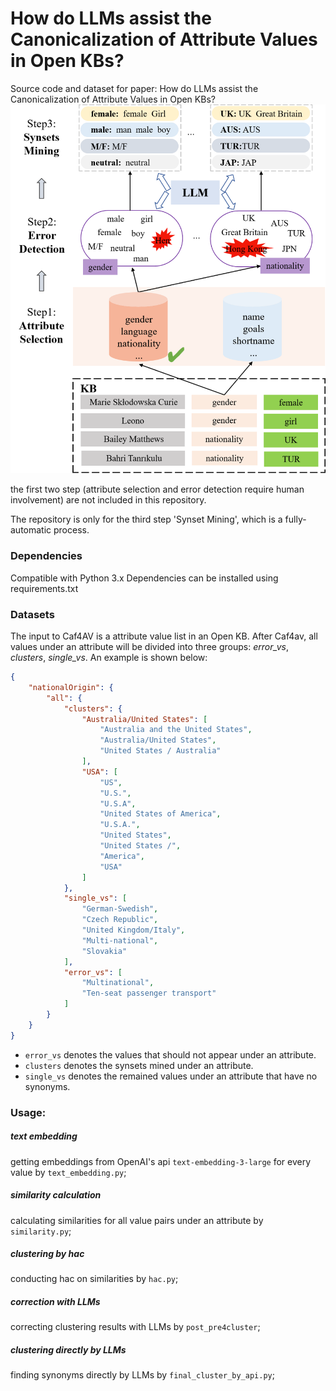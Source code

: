 # How do LLMs assist the Canonicalization of Attribute Values in Open KBs?

Source code and dataset for paper: How do LLMs assist the Canonicalization of Attribute Values in Open KBs?
![Alt text](./images/caf.png#pic_center=90*180)

the first two step (attribute selection and error detection require human involvement) are not included in this repository.

The repository is only for the third step 'Synset Mining', which is a fully-automatic process.

### Dependencies

Compatible with Python 3.x
Dependencies can be installed using requirements.txt


### Datasets
The input to Caf4AV is a attribute value list in an Open KB. After Caf4av, all values under an attribute will be divided into three groups: *error_vs*, *clusters*, *single_vs*.  An example is shown below:

```json
{
	"nationalOrigin": {
		"all": {
			"clusters": {
				"Australia/United States": [
					"Australia and the United States",
					"Australia/United States",
					"United States / Australia"
				],
				"USA": [
					"US",
					"U.S.",
					"U.S.A",
					"United States of America",
					"U.S.A.",
					"United States",
					"United States /",
					"America",
					"USA"
				]
			},
			"single_vs": [
				"German-Swedish",
				"Czech Republic",
				"United Kingdom/Italy",
				"Multi-national",
				"Slovakia"
			],
			"error_vs": [
				"Multinational",
				"Ten-seat passenger transport"
			]
		}
	}
}
```

* `error_vs` denotes the values that should not appear under an attribute.
* `clusters` denotes the synsets mined under an attribute.
* `single_vs` denotes the remained values under an attribute that have no synonyms.

### Usage:

##### text embedding
getting embeddings from OpenAI's api `text-embedding-3-large` for every value by `text_embedding.py`;

##### similarity calculation
calculating similarities for all value pairs under an attribute by `similarity.py`;

##### clustering by hac
conducting hac on similarities by `hac.py`; 

##### correction with LLMs
correcting clustering results with LLMs by `post_pre4cluster`;

##### clustering directly by LLMs
finding synonyms directly by LLMs by `final_cluster_by_api.py`;
